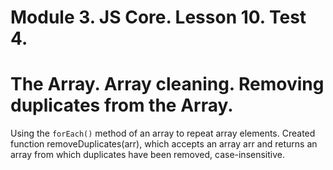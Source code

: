 # Module 3. JS Core. Lesson 10. Test 4.

# The Array. Array cleaning. Removing duplicates from the Array.

Using the `forEach()` method of an array to repeat array elements. Created function removeDuplicates(arr), which accepts an array arr and returns an array from which duplicates have been removed, case-insensitive.
